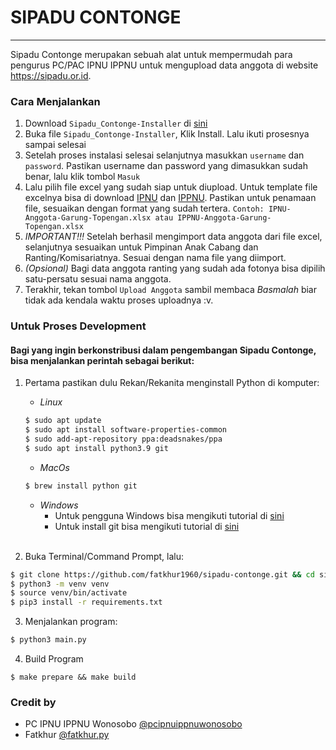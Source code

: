 # SIPADU CONTONGE
------------------
Sipadu Contonge merupakan sebuah alat untuk mempermudah para pengurus PC/PAC IPNU IPPNU untuk mengupload data anggota di website https://sipadu.or.id.

### Cara Menjalankan
1. Download `Sipadu_Contonge-Installer` di [sini](https://github.com/)
2. Buka file `Sipadu_Contonge-Installer`, Klik Install. Lalu ikuti prosesnya sampai selesai
3. Setelah proses instalasi selesai selanjutnya masukkan `username` dan `password`. Pastikan username dan password yang dimasukkan sudah benar, lalu klik tombol `Masuk`
4. Lalu pilih file excel yang sudah siap untuk diupload. Untuk template file excelnya bisa di download [IPNU](https://raw.github.com/) dan [IPPNU](https://raw.github.com/). Pastikan untuk penamaan file, sesuaikan dengan format yang sudah tertera. `Contoh: IPNU-Anggota-Garung-Topengan.xlsx atau IPPNU-Anggota-Garung-Topengan.xlsx`
5. *IMPORTANT!!!* Setelah berhasil mengimport data anggota dari file excel, selanjutnya sesuaikan untuk Pimpinan Anak Cabang dan Ranting/Komisariatnya. Sesuai dengan nama file yang diimport.
6. _(Opsional)_ Bagi data anggota ranting yang sudah ada fotonya bisa dipilih satu-persatu sesuai nama anggota.
7. Terakhir, tekan tombol `Upload Anggota` sambil membaca _Basmalah_ biar tidak ada kendala waktu proses uploadnya :v.

### Untuk Proses Development
#### Bagi yang ingin berkonstribusi dalam pengembangan Sipadu Contonge, bisa menjalankan perintah sebagai berikut:
1. Pertama pastikan dulu Rekan/Rekanita menginstall Python di komputer:
    - *Linux*
    ```bash
    $ sudo apt update
    $ sudo apt install software-properties-common
    $ sudo add-apt-repository ppa:deadsnakes/ppa
    $ sudo apt install python3.9 git
    ```
    - *MacOs*
    ```bash
    $ brew install python git
    ```

    - *Windows*<br/>
        - Untuk pengguna Windows bisa mengikuti tutorial di [sini](https://phoenixnap.com/kb/how-to-install-python-3-windows)
        - Untuk install git bisa mengikuti tutorial di [sini](https://www.petanikode.com/git-install/)<br/><br/>

2. Buka Terminal/Command Prompt, lalu:
```bash
$ git clone https://github.com/fatkhur1960/sipadu-contonge.git && cd sipadu-contonge
$ python3 -m venv venv
$ source venv/bin/activate
$ pip3 install -r requirements.txt
```
3. Menjalankan program:
```bash
$ python3 main.py
```

4. Build Program
```
$ make prepare && make build
```

### Credit by
- PC IPNU IPPNU Wonosobo [@pcipnuippnuwonosobo](https://instagram.com/pcipnuippnuwonosobo/)
- Fatkhur [@fatkhur.py](https://instagram.com/fatkhur.py)